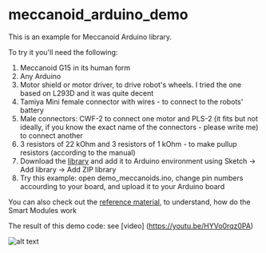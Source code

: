 # meccanoid_arduino_demo
This is an example for Meccanoid Arduino library.

To try it you'll need the following:

1. Meccanoid G15 in its human form
2. Any Arduino
3. Motor shield or motor driver, to drive robot's wheels. I tried the one based on L293D and it was quite decent
4. Tamiya Mini female connector with wires - to connect to the robots' battery
5. Male connectors: CWF-2 to connect one motor and PLS-2 (it fits but not ideally, if you know the exact name of the connectors - please write me) to connect another
6. 3 resistors of 22 kOhm and 3 resistors of 1 kOhm - to make pullup resistors (according to the manual)
7. Download the [library](http://cdn.meccano.com/open-source/meccanoid-library.zip) and add it to Arduino environment using Sketch -> Add library -> Add ZIP library
8. Try this example: open demo_meccanoids.ino, change pin numbers accourding to your board, and upload it to your Arduino board

You can also check out the [reference material](http://cdn.meccano.com/open-source/Meccano_SmartModuleProtocols_2015.pdf), to understand, how do the Smart Modules work


The result of this demo code: see [video] (https://youtu.be/HYVo0rqz0PA)

![alt text](https://cloud.githubusercontent.com/assets/7447910/12682678/c18a852e-c6c5-11e5-8186-a6897cf008fb.jpg "Meccanoid DOFs")
